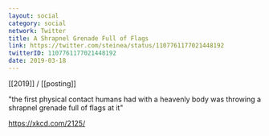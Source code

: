 ```yaml
---
layout: social
category: social
network: Twitter
title: A Shrapnel Grenade Full of Flags
link: https://twitter.com/steinea/status/1107761177021448192
twitterID: 1107761177021448192
date: 2019-03-18
---
```


[[2019]] / [[posting]]

"the first physical contact humans had with a heavenly body was throwing a shrapnel grenade full of flags at it"

<https://xkcd.com/2125/>
